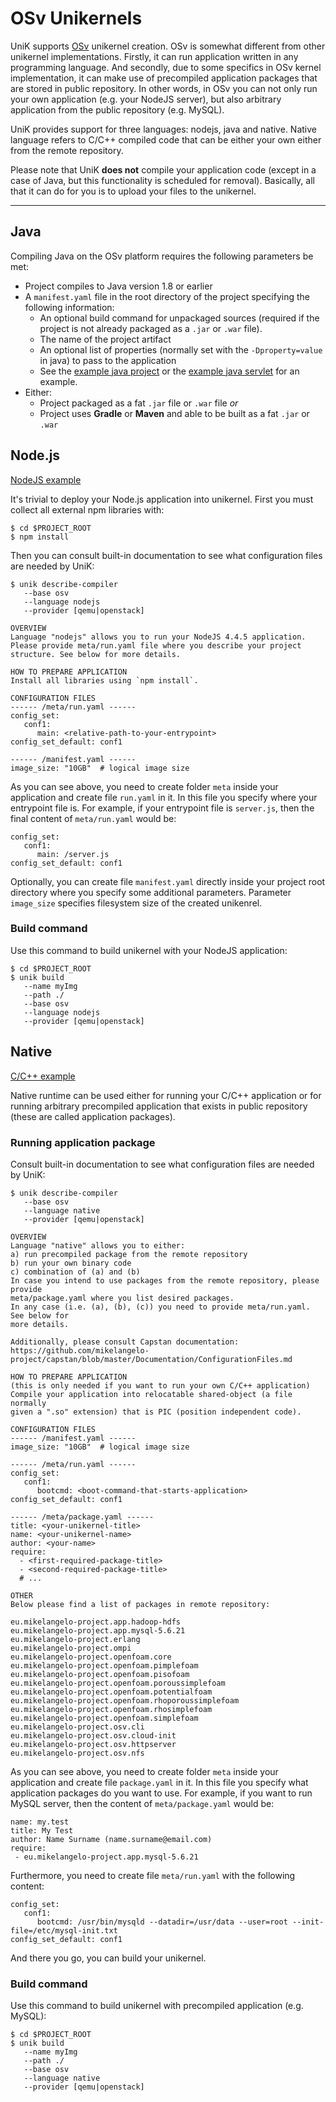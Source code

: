 # OSv Unikernels

UniK supports [OSv](http://osv.io) unikernel creation.
OSv is somewhat different from other unikernel implementations.
Firstly, it can run application written in any programming language.
And secondly, due to some specifics in OSv kernel implementation, it can make use of
precompiled application packages that are stored in public repository.
In other words, in OSv you can not only run your own application (e.g. your NodeJS server),
but also arbitrary application from the public repository (e.g. MySQL).

UniK provides support for three languages: nodejs, java and native.
Native language refers to C/C++ compiled code that can be either your own
either from the remote repository.

Please note that UniK **does not** compile your application code (except in a case of Java,
but this functionality is scheduled for removal). Basically, all that it can do for you
is to upload your files to the unikernel.

---

## Java

Compiling Java on the OSv platform requires the following parameters be met:
* Project compiles to Java version 1.8 or earlier
* A `manifest.yaml` file in the root directory of the project specifying the following information:
  * An optional build command for unpackaged sources (required if the project is not already packaged as a `.jar` or `.war` file).
  * The name of the project artifact
  * An optional list of properties (normally set with the `-Dproperty=value` in java) to pass to the application
  * See the [example java project](../examples/example_osv_java_project) or the [example java servlet](../examples/example_osv_java_project) for an example.
* Either:
  * Project packaged as a fat `.jar` file or `.war` file *or*
  * Project uses **Gradle** or **Maven** and able to be built as a fat `.jar` or `.war`

## Node.js

[NodeJS example](../examples/example-osv-nodejs)

It's trivial to deploy your Node.js application into unikernel. First you must collect all
external npm libraries with:
```
$ cd $PROJECT_ROOT
$ npm install
```
Then you can consult built-in documentation to see what configuration files are needed by UniK:
```
$ unik describe-compiler
   --base osv
   --language nodejs
   --provider [qemu|openstack]

OVERVIEW
Language "nodejs" allows you to run your NodeJS 4.4.5 application.
Please provide meta/run.yaml file where you describe your project
structure. See below for more details.

HOW TO PREPARE APPLICATION
Install all libraries using `npm install`.

CONFIGURATION FILES
------ /meta/run.yaml ------
config_set:
   conf1:
      main: <relative-path-to-your-entrypoint>
config_set_default: conf1

------ /manifest.yaml ------
image_size: "10GB"  # logical image size
```

As you can see above, you need to create folder `meta` inside your application and create
file `run.yaml` in it. In this file you specify where your entrypoint file is. For example, if your
entrypoint file is `server.js`, then the final content of `meta/run.yaml` would be:
```
config_set:
   conf1:
      main: /server.js
config_set_default: conf1
```
Optionally, you can create file `manifest.yaml` directly inside your project root directory
where you specify some additional parameters. Parameter `image_size` specifies filesystem size
of the created unikenrel.

### Build command
Use this command to build unikernel with your NodeJS application:
```
$ cd $PROJECT_ROOT
$ unik build
   --name myImg
   --path ./
   --base osv
   --language nodejs
   --provider [qemu|openstack]
```

## Native

[C/C++ example](../examples/example-osv-mysql)

Native runtime can be used either for running your C/C++ application or for running
arbitrary precompiled application that exists in public repository (these are called
application packages).

### Running application package
Consult built-in documentation to see what configuration files are needed by UniK:
```
$ unik describe-compiler
   --base osv
   --language native
   --provider [qemu|openstack]

OVERVIEW
Language "native" allows you to either:
a) run precompiled package from the remote repository
b) run your own binary code
c) combination of (a) and (b)
In case you intend to use packages from the remote repository, please provide
meta/package.yaml where you list desired packages.
In any case (i.e. (a), (b), (c)) you need to provide meta/run.yaml. See below for
more details.

Additionally, please consult Capstan documentation:
https://github.com/mikelangelo-project/capstan/blob/master/Documentation/ConfigurationFiles.md

HOW TO PREPARE APPLICATION
(this is only needed if you want to run your own C/C++ application)
Compile your application into relocatable shared-object (a file normally
given a ".so" extension) that is PIC (position independent code).

CONFIGURATION FILES
------ /manifest.yaml ------
image_size: "10GB"  # logical image size

------ /meta/run.yaml ------
config_set:
   conf1:
      bootcmd: <boot-command-that-starts-application>
config_set_default: conf1

------ /meta/package.yaml ------
title: <your-unikernel-title>
name: <your-unikernel-name>
author: <your-name>
require:
  - <first-required-package-title>
  - <second-required-package-title>
  # ...

OTHER
Below please find a list of packages in remote repository:

eu.mikelangelo-project.app.hadoop-hdfs
eu.mikelangelo-project.app.mysql-5.6.21
eu.mikelangelo-project.erlang
eu.mikelangelo-project.ompi
eu.mikelangelo-project.openfoam.core
eu.mikelangelo-project.openfoam.pimplefoam
eu.mikelangelo-project.openfoam.pisofoam
eu.mikelangelo-project.openfoam.poroussimplefoam
eu.mikelangelo-project.openfoam.potentialfoam
eu.mikelangelo-project.openfoam.rhoporoussimplefoam
eu.mikelangelo-project.openfoam.rhosimplefoam
eu.mikelangelo-project.openfoam.simplefoam
eu.mikelangelo-project.osv.cli
eu.mikelangelo-project.osv.cloud-init
eu.mikelangelo-project.osv.httpserver
eu.mikelangelo-project.osv.nfs
```
As you can see above, you need to create folder `meta` inside your application and create
file `package.yaml` in it. In this file you specify what application packages do you want to
use. For example, if you want to run MySQL server, then the content of `meta/package.yaml`
would be:
```
name: my.test
title: My Test
author: Name Surname (name.surname@email.com)
require:
 - eu.mikelangelo-project.app.mysql-5.6.21
```
Furthermore, you need to create file `meta/run.yaml` with the following content:
```
config_set:
   conf1:
      bootcmd: /usr/bin/mysqld --datadir=/usr/data --user=root --init-file=/etc/mysql-init.txt
config_set_default: conf1
```
And there you go, you can build your unikernel.

### Build command
Use this command to build unikernel with precompiled application (e.g. MySQL):
```
$ cd $PROJECT_ROOT
$ unik build
   --name myImg
   --path ./
   --base osv
   --language native
   --provider [qemu|openstack]
```

